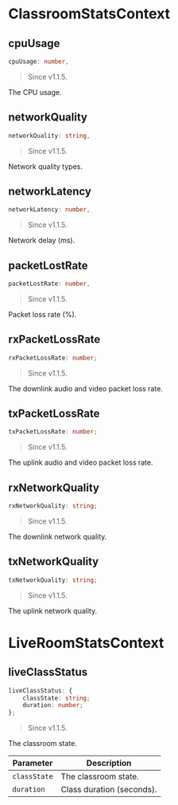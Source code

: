 # ClassroomStatsContext

## cpuUsage

```typescript
cpuUsage: number,
```

> Since v1.1.5.

The CPU usage.

## networkQuality

```typescript
networkQuality: string,
```

> Since v1.1.5.

Network quality types.

## networkLatency

```typescript
networkLatency: number,
```

> Since v1.1.5.

Network delay (ms).

## packetLostRate

```typescript
packetLostRate: number,
```

> Since v1.1.5.

Packet loss rate (%).

## rxPacketLossRate

```typescript
rxPacketLossRate: number;
```

> Since v1.1.5.

The downlink audio and video packet loss rate.

## txPacketLossRate

```typescript
txPacketLossRate: number;
```

> Since v1.1.5.

The uplink audio and video packet loss rate.

## rxNetworkQuality

```typescript
rxNetworkQuality: string;
```

> Since v1.1.5.

The downlink network quality.

## txNetworkQuality

```typescript
txNetworkQuality: string;
```

> Since v1.1.5.

The uplink network quality.

# LiveRoomStatsContext

## liveClassStatus

```typescript
liveClassStatus: {
    classState: string;
    duration: number;
};
```

> Since v1.1.5.

The classroom state.

| Parameter | Description |
| ------------ | -------------------- |
| `classState` | The classroom state. |
| `duration` | Class duration (seconds). |